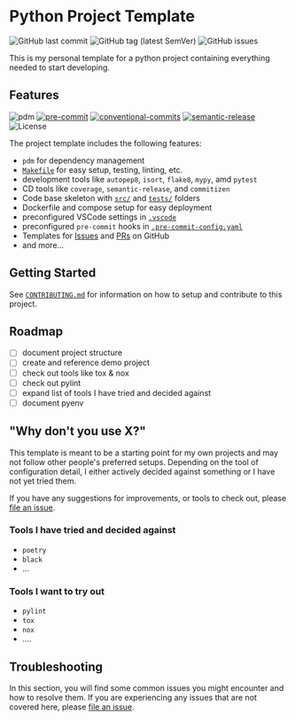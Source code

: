 <!-- omit in toc -->
# Python Project Template

![GitHub last commit](https://img.shields.io/github/last-commit/MultifokalHirn/python_template_repo)
![GitHub tag (latest SemVer)](https://img.shields.io/github/v/tag/MultifokalHirn/python_template_repo)
![GitHub issues](https://img.shields.io/github/issues/MultifokalHirn/python_template_repo)

This is my personal template for a python project containing everything needed to start developing.

## Features

![pdm](https://img.shields.io/badge/pdm-managed-blueviolet)
[![pre-commit](https://img.shields.io/badge/pre--commit-enabled-brightgreen?logo=pre-commit&logoColor=white)](https://github.com/pre-commit/pre-commit)
[![conventional-commits](https://img.shields.io/badge/Conventional%20Commits-1.0.0-yellow.svg)](https://conventionalcommits.org)
[![semantic-release](https://img.shields.io/badge/%20%20%F0%9F%93%A6%F0%9F%9A%80-semantic--release-e10079.svg)](https://github.com/semantic-release/semantic-release)
![License](https://img.shields.io/github/license/MultifokalHirn/python_template_repo)

<!-- TODO: add badges for linters, tests, etc. -->

The project template includes the following features:

<!-- omit in toc -->

- `pdm` for dependency management
- [`Makefile`](./Makefile) for easy setup, testing, linting, etc.
- development tools like `autopep8`, `isort`, `flake8`, `mypy`, amd `pytest`
- CD tools like `coverage`, `semantic-release`, and `commitizen`
- Code base skeleton with [`src/`](./src/) and [`tests/`](./tests/) folders
- Dockerfile and compose setup for easy deployment
- preconfigured VSCode settings in [`.vscode`](./.vscode)
- preconfigured `pre-commit` hooks in [`.pre-commit-config.yaml`](./.pre-commit-config.yaml)
- Templates for [Issues](./.github/ISSUE_TEMPLATE.md) and [PRs](./.github/PULL_REQUEST_TEMPLATE.md) on GitHub
- and more...

<!-- omit in toc
## Table of Contents
 -->

## Getting Started

See [`CONTRIBUTING.md`](./CONTRIBUTING.md) for information on how to setup and contribute to this project.

## Roadmap

- [ ] document project structure
- [ ] create and reference demo project
- [ ] check out tools like tox & nox
- [ ] check out pylint
- [ ] expand list of tools I have tried and decided against
- [ ] document pyenv

## "Why don't you use X?"

This template is meant to be a starting point for my own projects and may not follow other people's preferred setups.
Depending on the tool of configuration detail, I either actively decided against something or I have not yet tried them.

If you have any suggestions for improvements, or tools to check out, please [file an issue](https://github.com/MultifokalHirn/python_template_repo/issues).

### Tools I have tried and decided against

- `poetry`
- `black`
- ...

### Tools I want to try out

- `pylint`
- `tox`
- `nox`
- ....

## Troubleshooting

In this section, you will find some common issues you might encounter and how to resolve them. If you are experiencing any issues that are not covered here, please [file an issue](https://github.com/MultifokalHirn/python_template_repo/issues).

<!--
## License

This project is open sourced under MIT license, see the [LICENSE](LICENSE) file for more details. -->
